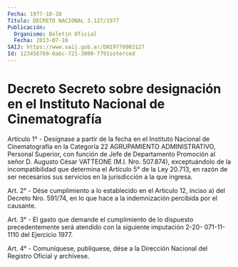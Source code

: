 ```yaml
---
Fecha: 1977-10-10
Título: DECRETO NACIONAL 3.127/1977
Publicación:
  Organismo: Boletín Oficial
  Fecha: 2013-07-16
SAIJ: https://www.saij.gob.ar/DN19770003127
Id: 123456789-0abc-721-3000-7791soterced
---
```

# Decreto Secreto sobre designación en el Instituto Nacional de Cinematografía

<a id="1"></a>
Artículo 1° - Desígnase a partir de la fecha en el Instituto Nacional de Cinematografía en la Categoría 22 AGRUPAMIENTO ADMINISTRATIVO, Personal Superior, con función de Jefe de Departamento Promoción al señor D. Augusto César VATTEONE (M.I. Nro. 507.874), exceptuándolo de la incompatibilidad que determina el Artículo 5° de la Ley 20.713, en razón de ser necesarios sus servicios en la jurisdicción a la que ingresa.

<a id="2"></a>
Art. 2° - Dése cumplimiento a lo establecido en el Articulo 12, inciso a) del Decreto Nro. 591/74, en lo que hace a la indemnización percibida por el causante.

<a id="3"></a>
Art. 3° - El gasto que demande el cumplimiento de lo dispuesto precedentemente será atendido con la siguiente imputación 2-20- 071-11-1110 del Ejercicio 1977.

<a id="4"></a>
Art. 4° - Comuníquese, publíquese, dése a la Dirección Nacional del Registro Oficial y archívese.